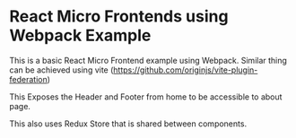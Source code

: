 # React Micro Frontends using Webpack Example

This is a basic React Micro Frontend example using Webpack. Similar thing can be achieved using vite (https://github.com/originjs/vite-plugin-federation)

This Exposes the Header and Footer from home to be accessible to about page.


This also uses Redux Store that is shared between components. 